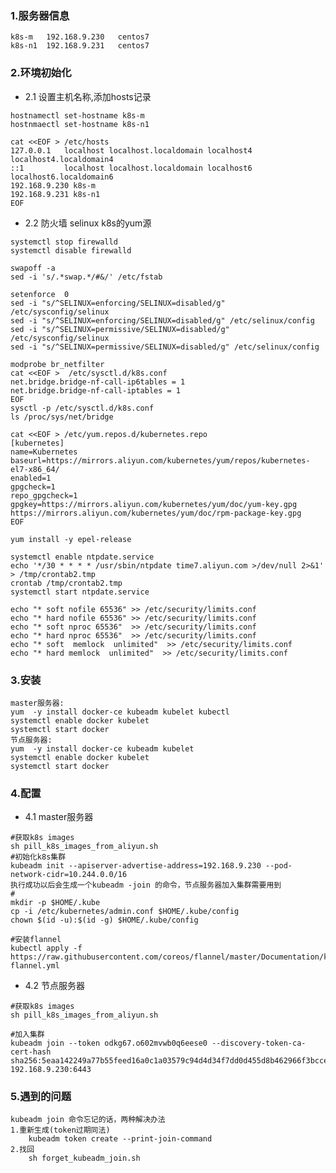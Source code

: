 ###  1.服务器信息
    k8s-m   192.168.9.230   centos7
    k8s-n1  192.168.9.231   centos7

###  2.环境初始化
* 2.1 设置主机名称,添加hosts记录
>
    hostnamectl set-hostname k8s-m
    hostnmaectl set-hostname k8s-n1

    cat <<EOF > /etc/hosts
    127.0.0.1   localhost localhost.localdomain localhost4 localhost4.localdomain4
    ::1         localhost localhost.localdomain localhost6 localhost6.localdomain6
    192.168.9.230 k8s-m
    192.168.9.231 k8s-n1
    EOF

* 2.2 防火墙 selinux k8s的yum源
>
    systemctl stop firewalld
    systemctl disable firewalld

    swapoff -a 
    sed -i 's/.*swap.*/#&/' /etc/fstab

    setenforce  0 
    sed -i "s/^SELINUX=enforcing/SELINUX=disabled/g" /etc/sysconfig/selinux 
    sed -i "s/^SELINUX=enforcing/SELINUX=disabled/g" /etc/selinux/config 
    sed -i "s/^SELINUX=permissive/SELINUX=disabled/g" /etc/sysconfig/selinux 
    sed -i "s/^SELINUX=permissive/SELINUX=disabled/g" /etc/selinux/config  

    modprobe br_netfilter
    cat <<EOF >  /etc/sysctl.d/k8s.conf
    net.bridge.bridge-nf-call-ip6tables = 1
    net.bridge.bridge-nf-call-iptables = 1
    EOF
    sysctl -p /etc/sysctl.d/k8s.conf
    ls /proc/sys/net/bridge

    cat <<EOF > /etc/yum.repos.d/kubernetes.repo
    [kubernetes]
    name=Kubernetes
    baseurl=https://mirrors.aliyun.com/kubernetes/yum/repos/kubernetes-el7-x86_64/
    enabled=1
    gpgcheck=1
    repo_gpgcheck=1
    gpgkey=https://mirrors.aliyun.com/kubernetes/yum/doc/yum-key.gpg https://mirrors.aliyun.com/kubernetes/yum/doc/rpm-package-key.gpg
    EOF

    yum install -y epel-release

    systemctl enable ntpdate.service
    echo '*/30 * * * * /usr/sbin/ntpdate time7.aliyun.com >/dev/null 2>&1' > /tmp/crontab2.tmp
    crontab /tmp/crontab2.tmp
    systemctl start ntpdate.service
    
    echo "* soft nofile 65536" >> /etc/security/limits.conf
    echo "* hard nofile 65536" >> /etc/security/limits.conf
    echo "* soft nproc 65536"  >> /etc/security/limits.conf
    echo "* hard nproc 65536"  >> /etc/security/limits.conf
    echo "* soft  memlock  unlimited"  >> /etc/security/limits.conf
    echo "* hard memlock  unlimited"  >> /etc/security/limits.conf
### 3.安装
>
    master服务器:
    yum  -y install docker-ce kubeadm kubelet kubectl
    systemctl enable docker kubelet
    systemctl start docker 
    节点服务器:
    yum  -y install docker-ce kubeadm kubelet 
    systemctl enable docker kubelet
    systemctl start docker 

### 4.配置
* 4.1 master服务器
>
    #获取k8s images
    sh pill_k8s_images_from_aliyun.sh
    #初始化k8s集群
    kubeadm init --apiserver-advertise-address=192.168.9.230 --pod-network-cidr=10.244.0.0/16
    执行成功以后会生成一个kubeadm -join 的命令，节点服务器加入集群需要用到
    #
    mkdir -p $HOME/.kube
    cp -i /etc/kubernetes/admin.conf $HOME/.kube/config
    chown $(id -u):$(id -g) $HOME/.kube/config

    #安装flannel
    kubectl apply -f https://raw.githubusercontent.com/coreos/flannel/master/Documentation/kube-flannel.yml

* 4.2 节点服务器
>
    #获取k8s images
    sh pill_k8s_images_from_aliyun.sh

    #加入集群
    kubeadm join --token odkg67.o602mvwb0q6eese0 --discovery-token-ca-cert-hash sha256:5eaa142249a77b55feed16a0c1a03579c94d4d34f7dd0d455d8b462966f3bcce 192.168.9.230:6443


### 5.遇到的问题
    kubeadm join 命令忘记的话，两种解决办法
    1.重新生成(token过期同法)
        kubeadm token create --print-join-command
    2.找回
        sh forget_kubeadm_join.sh
